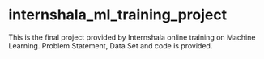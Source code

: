 # internshala_ml_training_project
This is the final project provided by Internshala online training on Machine Learning.
Problem Statement, Data Set and code is provided.
